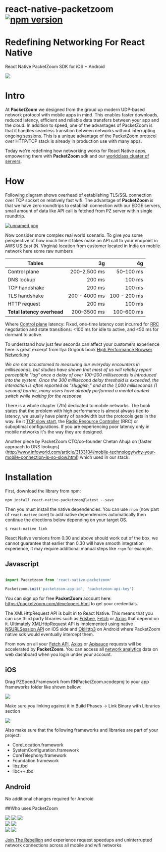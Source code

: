 # react-native-packetzoom [![npm version](https://img.shields.io/npm/v/react-native-packetzoom.svg?style=flat)](https://www.npmjs.com/package/react-native-packetzoom)

# Redefining Networking For React Native

React Native PacketZoom SDK for iOS + Android

![](http://i.imgur.com/GPEgdkT.png)


# Intro

At __PacketZoom__ we designed from the groud up modern UDP-based network protocol with mobile apps in mind. This enables faster downloads, reduced latency, efficient and reliable data transfers between your app and the cloud. In addition to speed, one of the advantages of PacketZoom is that it handles seamless transition between networks without interrupting ongoing sessions. This is a unique advantage of the PacketZoom protocol over HTTP/TCP stack is already in production use with many apps. 

Today we're redefining how networking works for React Native apps, empowering them with __PacketZoom__ sdk and our [worldclass cluster of servers](http://status.packetzoom.com).

# How

Following diagram shows overhead of establishing TLS/SSL connection over TCP socket on relatively fast wifi. The advantage of __PacketZoom__ is that we have zero roundtrips to establish connection with our EDGE servers, small amount of data like API call is fetched from PZ server within single roundtrip.
 
[![unnamed.png](https://s16.postimg.org/gx0dgrgut/unnamed.png)](https://postimg.org/image/ajbadibyp/)

Now consider more complex real world scenario. To give you some perspective of how much time it takes make an API call to your endpoint in AWS US East (N. Virginia) location from customer located in India on mobile network here some raw numbers


| Tables         | 3g            | 4g        |
| -------------- |--------------:| ---------:|
| Control plane  | 200–2,500 ms  | 50–100 ms |
| DNS lookup     | 200 ms        |    100 ms |
| TCP handshake  | 200 ms        |    100 ms |
| TLS handshake  | 200 - 4000 ms |100 - 200 ms |
| HTTP request   | 200 ms        |    100 ms |
| __Total latency overhead__  | 200–3500 ms   | 100–600 ms|

Where [Control plane](https://en.wikipedia.org/wiki/Control_plane) latency: Fixed, one-time latency cost incurred for [RRC](https://en.wikipedia.org/wiki/Radio_Resource_Control) negotiation and state transitions: <100 ms for idle to active, and <50 ms for dormant to active. 

To understand how just few seconds can affect your customers experience here is great excerpt from Ilya Grigorik book [High Performance Browser Networking](http://chimera.labs.oreilly.com/books/1230000000545/index.html)

*We are not accustomed to measuring our everyday encounters in milliseconds, but studies have shown that most of us will reliably report perceptible "lag" once a delay of over 100–200 milliseconds is introduced into the system. Once the 300 millisecond delay threshold is exceeded, the interaction is often reported as "sluggish," and at the 1,000 milliseconds (1 second) barrier, many users have already performed a mental context switch while waiting for the response*

There is a whole chapter (7th) dedicated to mobile networks. The book states that the problem with high performance is almost always tied to latency, we usually have plenty of bandwidth but the protocols gets in the way. Be it [TCP slow start](https://en.wikipedia.org/wiki/TCP_congestion-avoidance_algorithm#Slow_start), the [Radio Resource Controller](https://en.wikipedia.org/wiki/Radio_Resource_Control) (RRC) or suboptimal configurations. If you are experiencing poor latency only in mobile networks it's the way they are designed.

Another piece by PacketZoom CTO/co-founder Chetan Ahuja on [faster approach to DNS lookups]
(http://www.infoworld.com/article/3133104/mobile-technology/why-your-mobile-connection-is-so-slow.html) which used in our stack.

# Installation

First, download the library from npm:

```
npm install react-native-packetzoom@latest --save
```

Then you must install the native dependencies: You can use `rnpm` (now part of `react-native` core) to
add native dependencies automatically then continue the directions below depending on your target OS.

   `$ react-native link`
   
React Native versions from 0.30 and above should work out of the box, we cannot guarantee that earlier than 0.30
will have smooth integration experience, it may require additional manual steps like `rnpm` for example.

## Javascript
```js

import Packetzoom from 'react-native-packetzoom'

Packetzoom.init('packetzoom-app-id', 'packetzoom-api-key')
```

You can sign up for free __PacketZoom__ account here: https://packetzoom.com/developers.html to get your credentials.

The XMLHttpRequest API is built in to React Native. This means that you can use third party libraries such as [Frisbee](https://github.com/crocodilejs/frisbee), [Fetch](https://developer.mozilla.org/en-US/docs/Web/API/Fetch_API) or [Axios](https://github.com/mzabriskie/axios) that depend on it. Ultimately XMLHttpRequest API is implemented using native [NSURLSession API](https://developer.apple.com/library/content/documentation/Cocoa/Conceptual/URLLoadingSystem/Articles/UsingNSURLSession.html#//apple_ref/doc/uid/TP40013509-SW1) on iOS side and [OkHttp3](https://github.com/square/okhttp) on Android
where PacketZoom native sdk would eventually intercept them.

From now on all your [Fetch API](https://developer.mozilla.org/en-US/docs/Web/API/Fetch_API),
[Axios](https://github.com/mzabriskie/axios) or [Apisauce](https://github.com/skellock/apisauce) requests will be accelerated
by __PacketZoom__. You can access all [network analytics](https://packetzoom.com/blog/introducing-http-optimizer-and-analytics-service.html) data on web dashboard when you login under your account.

## iOS

Drag PZSpeed.Framework from RNPacketZoom.xcodeproj to your app frameworks folder like shown bellow:

![](http://i.imgur.com/z71C8Nh.png)


Make sure you linking against it in Build Phases -> Link Binary with Libraries section

![](http://i.imgur.com/e6ftLfX.png)

Also make sure that the following frameworks and libraries are part of your project: 

- CoreLocation.framework
- SystemConfiguration.framework
- CoreTelephony.framework
- Foundation.framework
- libz.tbd
- libc++.tbd

## Android

No additional changes required for Android


##Who uses PacketZoom

![](https://packetzoom.com/images/customers/glu-logo.svg)
![](https://s16.postimg.org/kgmyiwtd1/houzify.png)
![](https://s11.postimg.org/tgpt2cw7n/News_Republic.png)
</br>
![](https://s13.postimg.org/y8h5jaxyb/Screen_Shot_2016_11_20_at_10_10_41_PM.png)
![](https://s21.postimg.org/b0kis6gav/wooplr.png)
</br>
![](https://s21.postimg.org/qy00uctw7/goat.png)
![](https://lh4.ggpht.com/Fvhs0PlDSFktdjZlNyl8QVVCVOSxPI3XtlShzFpaYwx7Bv-vyK_OZnIuVGfT8fXtdP8=w300)

[Join The Rebellion](https://packetzoom.com/developers.html) and experience request speedups and uninterrupted network connections across all mobile and wifi networks

